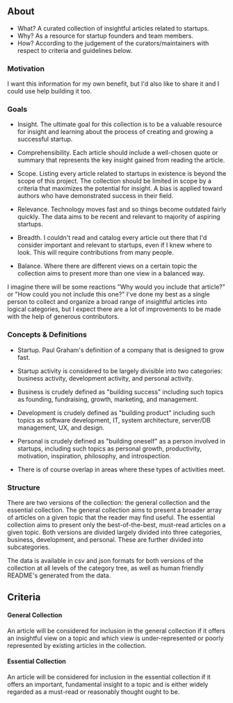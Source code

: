 ## About

- What? A curated collection of insightful articles related to startups.
- Why? As a resource for startup founders and team members.
- How? According to the judgement of the curators/maintainers with respect to criteria and guidelines below.


### Motivation

I want this information for my own benefit, but I'd also like to share it and I could use help building it too.


### Goals

- Insight. The ultimate goal for this collection is to be a valuable resource for insight and learning about the process of creating and growing a successful startup.

- Comprehensibility. Each article should include a well-chosen quote or summary that represents the key insight gained from reading the article.

- Scope. Listing every article related to startups in existence is beyond the scope of this project. The collection should be limited in scope by a criteria that maximizes the potential for insight. A bias is applied toward authors who have demonstrated success in their field.

- Relevance. Technology moves fast and so things become outdated fairly quickly. The data aims to be recent and relevant to majority of aspiring startups.

- Breadth. I couldn't read and catalog every article out there that I'd consider important and relevant to startups, even if I knew where to look. This will require contributions from many people.

- Balance. Where there are different views on a certain topic the collection aims to present more than one view in a balanced way.

I imagine there will be some reactions "Why would you include that article?" or "How could you not include this one?" I've done my best as a single person to collect and organize a broad range of insightful articles into logical categories, but I expect there are a lot of improvements to be made with the help of generous contributors. 


### Concepts & Definitions

- Startup. Paul Graham's definition of a company that is designed to grow fast.

- Startup activity is considered to be largely divisible into two categories: business activity, development activity, and personal activity.

- Business is crudely defined as "building success" including such topics as founding, fundraising, growth, marketing, and management.

- Development is crudely defined as "building product" including such topics as software development, IT, system architecture, server/DB management, UX, and design.

- Personal is crudely defined as "building oneself" as a person involved in startups, including such topics as personal growth, productivity, motivation, inspiration, philosophy, and introspection.

- There is of course overlap in areas where these types of activities meet.


### Structure

There are two versions of the collection: the general collection and the essential collection. The general collection aims to present a broader array of articles on a given topic that the reader may find useful. The essential collection aims to present only the best-of-the-best, must-read articles on a given topic. Both versions are divided largely divided into three categories, business, development, and personal. These are further divided into subcategories.

The data is available in csv and json formats for both versions of the collection at all levels of the category tree, as well as human friendly README's generated from the data.


## Criteria

#### General Collection

An article will be considered for inclusion in the general collection if it offers an insightful view on a topic and which view is under-represented or poorly represented by existing articles in the collection.

#### Essential Collection

An article will be considered for inclusion in the essential collection if it offers an important, fundamental insight to a topic and is either widely regarded as a must-read or reasonably thought ought to be.

